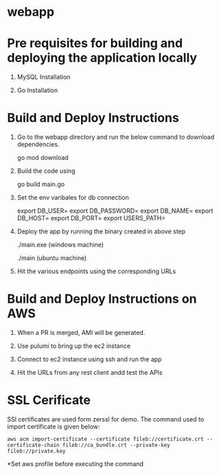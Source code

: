 # webapp

# Pre requisites for building and deploying the application locally

1. MySQL Installation

2. Go Installation

# Build and Deploy Instructions

1. Go to the webapp directory and run the below command to download dependencies.
    
    go mod download

2. Build the code using

    go build main.go

3. Set the env varibales for db connection

    export DB_USER=<value>
    export DB_PASSWORD=<value>
    export DB_NAME=<value>
    export DB_HOST=<value>
    export DB_PORT=<value>
    export USERS_PATH=<value>

4. Deploy the app by running the binary created in above step
   
   ./main.exe (windows machine)

   ./main (ubuntu machine)

5. Hit the various endpoints using the corresponding URLs

# Build and Deploy Instructions on AWS

1. When a PR is merged, AMI will be generated.

2. Use pulumi to bring up the ec2 instance

3. Connect to ec2 instance using ssh and run the app 

4. Hit the URLs from any rest client andd test the APIs

# SSL Cerificate

SSl certificates are used form zerssl for demo. The command used to import certificate is given below:

    aws acm import-certificate --certificate fileb://certificate.crt --certificate-chain fileb://ca_bundle.crt --private-key fileb://private.key

*Set aws profile before executing the command
